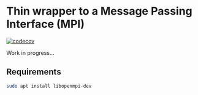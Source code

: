 # Thin wrapper to a Message Passing Interface (MPI)

[![codecov](https://codecov.io/gh/cpmech/msgpass/graph/badge.svg?token=BOR6KYUJMV)](https://codecov.io/gh/cpmech/msgpass)

Work in progress...

## Requirements

```bash
sudo apt install libopenmpi-dev
```
